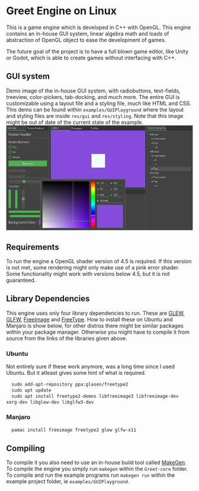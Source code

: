 # Greet Engine on Linux
This is a game engine which is developed in C++ with OpenGL. This engine contains an in-house GUI system, linear algebra math and loads of abstraction of OpenGL object to ease the development of games.

The future goal of the project is to have a full blown game editor, like Unity or Godot, which is able to create games without interfacing with C++.

## GUI system
Demo image of the in-house GUI system, with radiobuttons, text-fields, treeview, color-pickers, tab-docking, and much more. The entire GUI is customizable using a layout file and a styling file, much like HTML and CSS. This demo can be found within `examples/GUIPlayground` where the layout and styling files are inside `res/gui` and `res/styling`. Note that this image might be out of date of the current state of the example. 
![GUI-system](readme-data/gui-example.png)

## Requirements
To run the engine a OpenGL shader version of 4.5 is required. If this version is not met, some rendering might only make use of a pink error shader.
Some functionality might work with versions below 4.5, but it is not guaranteed.

## Library Dependencies
This engine uses only four library dependencies to run.
These are [GLEW](http://glew.sourceforge.net/), [GLFW](https://www.glfw.org/), [FreeImage](https://freeimage.sourceforge.io/) and [FreeType](https://www.freetype.org/). How to install these on Ubuntu and Manjaro is show below, for other distros there might be similar packages within your package manager. Otherwise you might have to compile it from source from the links of the libraries given above.

### Ubuntu
Not entirely sure if these work anymore, was a long time since I used Ubuntu. But it atleast gives some hint of what is required.
```
  sudo add-apt-repository ppa:glasen/freetype2
  sudo apt update
  sudo apt install freetype2-demos libfreeimage3 libfreeimage-dev xorg-dev libglew-dev libglfw3-dev
```

### Manjaro 
```
  pamac install freeimage freetype2 glew glfw-x11
```

## Compiling
To compile it you also need to use an in-house build tool called [MakeGen](https://github.com/thraix/MakeGen).
To compile the engine you simply run `makegen` within the `Greet-core` folder.
To compile and run the example programs run `makegen run` within the example project folder, ie `examples/GUIPlayground`.